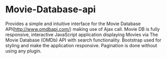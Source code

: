 # Movie-Database-api
Provides a simple and intuitive interface for the Movie Database API(http://www.omdbapi.com/) making use of Ajax call.
Movie DB is fully responsive, interactive JavaScript application displaying Movies via The Movie Database (OMDb) API with search functionality.
Bootstrap used for styling and make the application responsive.
Pagination is done without using any plugin.
